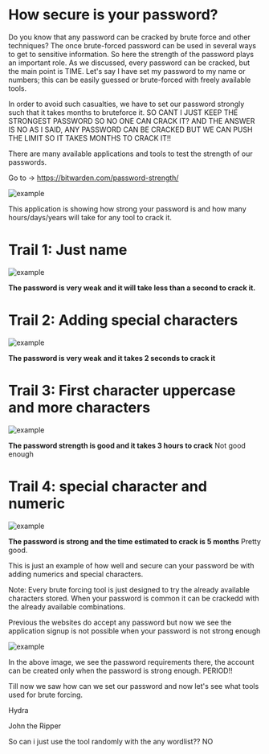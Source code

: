 # How secure is your password?

Do you know that any password can be cracked by brute force and other techniques? The once brute-forced password can be used in several ways to get to sensitive information. So here the strength of the password plays an important role. As we discussed, every password can be cracked, but the main point is TIME. Let's say I have set my password to my name or numbers; this can be easily guessed or brute-forced with freely available tools. 

In order to avoid such casualties, we have to set  our password strongly such that it takes months to bruteforce it. SO CANT I JUST KEEP THE STRONGEST PASSWORD SO NO ONE CAN CRACK IT? AND THE ANSWER IS NO AS I SAID, ANY PASSWORD CAN BE CRACKED BUT WE CAN PUSH THE LIMIT SO IT TAKES MONTHS TO CRACK IT!! 

There are many available applications and tools to test the strength of our passwords. 

Go to -> https://bitwarden.com/password-strength/

![example](https://github.com/WEAREJAM/Kickstart_at_ElevateLabs-WiresharkAnalysis/blob/main/assets/sa1.png?raw=true)

This application is showing how strong your password is and how many hours/days/years will take for any tool to crack it.

# Trail 1: Just name 

![example](https://github.com/WEAREJAM/Kickstart_at_ElevateLabs-WiresharkAnalysis/blob/main/assets/sa2.png?raw=true)

__The password is very weak and it will take less than a second to crack it.__ 

# Trail 2: Adding special characters

![example](https://github.com/WEAREJAM/Kickstart_at_ElevateLabs-WiresharkAnalysis/blob/main/assets/sa3.png?raw=true)

__The password is very weak and it takes 2 seconds to crack it__

# Trail 3: First character uppercase and more characters

![example](https://github.com/WEAREJAM/Kickstart_at_ElevateLabs-WiresharkAnalysis/blob/main/assets/sa4.png?raw=true)

__The password strength is good and it takes 3 hours to crack__ Not good enough

# Trail 4: special character and numeric 

![example](https://github.com/WEAREJAM/Kickstart_at_ElevateLabs-WiresharkAnalysis/blob/main/assets/sa5.png?raw=true) 

__The password is strong and the time estimated to crack is 5 months__ Pretty good.

This is just an example of how well and secure can your password be with adding numerics and special characters. 

Note: Every brute forcing tool is just designed to try the already available characters stored. When your password is common it can be crackedd with the already available combinations. 

Previous the websites do accept  any password but now we see the application signup is not possible when your password is not strong enough 

![example](https://github.com/WEAREJAM/Kickstart_at_ElevateLabs-WiresharkAnalysis/blob/main/assets/sa6.png?raw=true) 

In the above image, we see the password requirements there, the account can be created only  when the password is strong enough. PERIOD!!

Till now we saw how can we set our password and now let's see what tools used for brute forcing. 

Hydra 

John the Ripper 

So can i just use the tool randomly with the any wordlist?? NO




